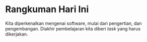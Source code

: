 # Rangkuman Hari Ini
Kita diperkenalkan mengenai software, mulai dari pengertian, dan pengembangan. Diakhir pembelajaran kita diberi _task_ yang harus dikerjakan. 